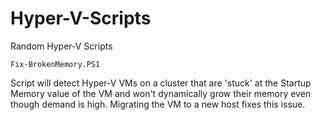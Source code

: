 # Hyper-V-Scripts
Random Hyper-V Scripts

    Fix-BrokenMemory.PS1
    
Script will detect Hyper-V VMs on a cluster that are 'stuck' at the Startup Memory value of the VM and won't dynamically grow their memory even though demand is high. Migrating the VM to a new host fixes this issue.

